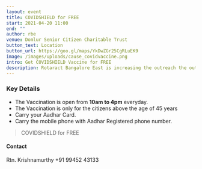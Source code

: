 ```yaml
---
layout: event
title: COVIDSHIELD for FREE
start: 2021-04-20 11:00
end: ""
author: rbe
venue: Domlur Senior Citizen Charitable Trust
button_text: Location
button_url: https://goo.gl/maps/YkDwZGr25CgRLuEK9
image: /images/uploads/cause_covidvaccine.png
intro: Get COVIDSHIELD Vaccine for FREE
description: Rotaract Bangalore East is increasing the outreach the outreach of the COVID Vaccination efforts by Domlur Senior Citizen Charitable Trust supported by BBMP.
---
```

### Key Details

 - The Vaccination is open from **10am to 4pm** everyday.
 - The Vaccination is only for the citizens above the age of 45 years
 - Carry your Aadhar Card.
 - Carry the mobile phone with Aadhar Registered phone number.

> COVIDSHIELD for FREE

#### Contact

Rtn. Krishnamurthy
+91 99452 43133